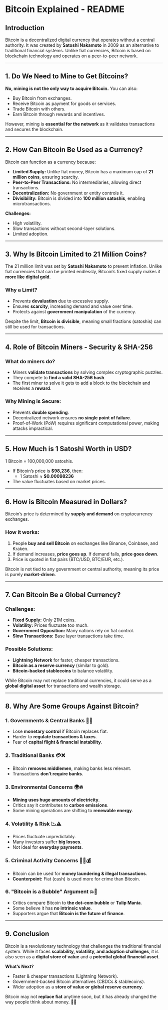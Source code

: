 # Bitcoin Explained - README

## Introduction
Bitcoin is a decentralized digital currency that operates without a central authority. It was created by **Satoshi Nakamoto** in 2009 as an alternative to traditional financial systems. Unlike fiat currencies, Bitcoin is based on blockchain technology and operates on a peer-to-peer network.

---

## 1. Do We Need to Mine to Get Bitcoins?
**No, mining is not the only way to acquire Bitcoin.** You can also:
- Buy Bitcoin from exchanges.
- Receive Bitcoin as payment for goods or services.
- Trade Bitcoin with others.
- Earn Bitcoin through rewards and incentives.

However, mining is **essential for the network** as it validates transactions and secures the blockchain.

---

## 2. How Can Bitcoin Be Used as a Currency?
Bitcoin can function as a currency because:
- **Limited Supply:** Unlike fiat money, Bitcoin has a maximum cap of **21 million coins**, ensuring scarcity.
- **Peer-to-Peer Transactions:** No intermediaries, allowing direct transactions.
- **Decentralization:** No government or entity controls it.
- **Divisibility:** Bitcoin is divided into **100 million satoshis**, enabling microtransactions.

**Challenges:**
- High volatility.
- Slow transactions without second-layer solutions.
- Limited adoption.

---

## 3. Why Is Bitcoin Limited to 21 Million Coins?
The 21 million limit was set by **Satoshi Nakamoto** to prevent inflation. Unlike fiat currencies that can be printed endlessly, Bitcoin’s fixed supply makes it **more like digital gold**.

### Why a Limit?
- Prevents **devaluation** due to excessive supply.
- Ensures **scarcity**, increasing demand and value over time.
- Protects against **government manipulation** of the currency.

Despite the limit, **Bitcoin is divisible**, meaning small fractions (satoshis) can still be used for transactions.

---

## 4. Role of Bitcoin Miners - Security & SHA-256
### What do miners do?
- Miners **validate transactions** by solving complex cryptographic puzzles.
- They compete to **find a valid SHA-256 hash**.
- The first miner to solve it gets to add a block to the blockchain and receives a **reward**.

### Why Mining is Secure:
- Prevents **double spending**.
- Decentralized network ensures **no single point of failure**.
- Proof-of-Work (PoW) requires significant computational power, making attacks impractical.

---

## 5. How Much is 1 Satoshi Worth in USD?
1 Bitcoin = 100,000,000 satoshis.
- If Bitcoin’s price is **$98,236**, then:
  - 1 Satoshi ≈ **$0.00098236**
- The value fluctuates based on market prices.

---

## 6. How is Bitcoin Measured in Dollars?
Bitcoin’s price is determined by **supply and demand** on cryptocurrency exchanges.

### How it works:
1. People **buy and sell Bitcoin** on exchanges like Binance, Coinbase, and Kraken.
2. If demand increases, **price goes up**. If demand falls, **price goes down**.
3. Price is quoted in fiat pairs (BTC/USD, BTC/EUR, etc.).

Bitcoin is not tied to any government or central authority, meaning its price is purely **market-driven**.

---

## 7. Can Bitcoin Be a Global Currency?
### Challenges:
- **Fixed Supply:** Only 21M coins.
- **Volatility:** Prices fluctuate too much.
- **Government Opposition:** Many nations rely on fiat control.
- **Slow Transactions:** Base layer transactions take time.

### Possible Solutions:
- **Lightning Network** for faster, cheaper transactions.
- **Bitcoin as a reserve currency** (similar to gold).
- **Bitcoin-backed stablecoins** to balance volatility.

While Bitcoin may not replace traditional currencies, it could serve as a **global digital asset** for transactions and wealth storage.

---

## 8. Why Are Some Groups Against Bitcoin?
### 1. Governments & Central Banks 🏦❌
- Lose **monetary control** if Bitcoin replaces fiat.
- Harder to **regulate transactions & taxes**.
- Fear of **capital flight & financial instability**.

### 2. Traditional Banks 💳❌
- Bitcoin **removes middlemen**, making banks less relevant.
- Transactions **don’t require banks**.

### 3. Environmental Concerns 🌍🔥
- **Mining uses huge amounts of electricity**.
- Critics say it contributes to **carbon emissions**.
- Some mining operations are shifting to **renewable energy**.

### 4. Volatility & Risk 📉⚠️
- Prices fluctuate unpredictably.
- Many investors suffer **big losses**.
- Not ideal for **everyday payments**.

### 5. Criminal Activity Concerns 🕵️‍♂️💰
- Bitcoin can be used for **money laundering & illegal transactions**.
- **Counterpoint:** Fiat (cash) is used more for crime than Bitcoin.

### 6. "Bitcoin is a Bubble" Argument 💥💸
- Critics compare Bitcoin to **the dot-com bubble** or **Tulip Mania**.
- Some believe it has **no intrinsic value**.
- Supporters argue that **Bitcoin is the future of finance**.

---

## 9. Conclusion
Bitcoin is a revolutionary technology that challenges the traditional financial system. While it faces **scalability, volatility, and adoption challenges**, it is also seen as a **digital store of value** and a **potential global financial asset**.

**What’s Next?**
- Faster & cheaper transactions (Lightning Network).
- Government-backed Bitcoin alternatives (CBDCs & stablecoins).
- Wider adoption as a **store of value or global reserve currency**.

Bitcoin may not **replace fiat** anytime soon, but it has already changed the way people think about money. 🚀🔗

